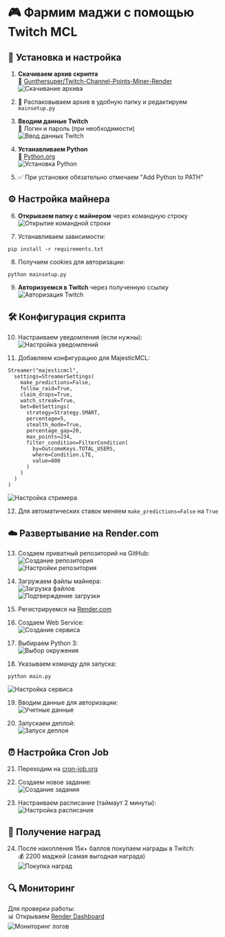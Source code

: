 # 🎮 Фармим маджи с помощью Twitch MCL

## 🔧 Установка и настройка

1. **Скачиваем архив скрипта**  
🔗 [Gunthersuper/Twitch-Channel-Points-Miner-Render](https://github.com/Gunthersuper/Twitch-Channel-Points-Miner-Render)  
![Скачивание архива](https://drive.google.com/uc?export=view&id=15DmKrSUYUgNZHNs4FpDvF6jg8wJ0OfHT)

2. 📁 Распаковываем архив в удобную папку и редактируем `mainsetup.py`

3. **Вводим данные Twitch**  
🔑 Логин и пароль (при необходимости)  
![Ввод данных Twitch](https://drive.google.com/uc?export=view&id=1w1-8qXz7hBh3CYtoXDVf-sr5uk--6Z6f)

4. **Устанавливаем Python**  
🐍 [Python.org](https://www.python.org/downloads/)  
![Установка Python](https://drive.google.com/uc?export=view&id=1KqDScUUPZJw925WVPFOssvZ6ajiUj7JH)

5. ✅ При установке обязательно отмечаем "Add Python to PATH"

## ⚙️ Настройка майнера

6. **Открываем папку с майнером** через командную строку  
![Открытие командной строки](https://drive.google.com/uc?export=view&id=1W9pi1V5OrU1TcI0Z2woMk8kTVQ7ixxZj)

7. Устанавливаем зависимости:
```
pip install -r requirements.txt
```

8. Получаем cookies для авторизации:
```
python mainsetup.py
```

9. **Авторизуемся в Twitch** через полученную ссылку  
![Авторизация Twitch](https://drive.google.com/uc?export=view&id=1j7Y937FohYK7QCH0ql1Wb-0tPPikPqDu)

## 🛠 Конфигурация скрипта

10. Настраиваем уведомления (если нужны):  
![Настройка уведомлений](https://drive.google.com/uc?export=view&id=1lTTP_NMT3b4tfwKr9nVTGmUzWTRsob_d)

11. Добавляем конфигурацию для MajesticMCL:
```
Streamer("majesticmcl", 
  settings=StreamerSettings(
    make_predictions=False,
    follow_raid=True,
    claim_drops=True,
    watch_streak=True,
    bet=BetSettings(
      strategy=Strategy.SMART,
      percentage=5,
      stealth_mode=True,
      percentage_gap=20,
      max_points=234,
      filter_condition=FilterCondition(
        by=OutcomeKeys.TOTAL_USERS,
        where=Condition.LTE,
        value=800
      )
    )
  )
)
```
![Настройка стримера](https://drive.google.com/uc?export=view&id=14M99pesUSnC8oHVLV0vrPHWeEOL_mO8H)

12. Для автоматических ставок меняем `make_predictions=False` на `True`

## ☁️ Развертывание на Render.com

13. Создаем приватный репозиторий на GitHub:  
![Создание репозитория](https://drive.google.com/uc?export=view&id=1V8yNpA_clw9OHfv_LJNDHwowel_o_CqU)  
![Настройки репозитория](https://drive.google.com/uc?export=view&id=1hFYONMax9t5d-qlSTRE53xBuQug3YohI)

14. Загружаем файлы майнера:  
![Загрузка файлов](https://drive.google.com/uc?export=view&id=1GQvJsp0xysuOHTC-QVueeemhHL2oz2VN)  
![Подтверждение загрузки](https://drive.google.com/uc?export=view&id=1Pc8CK8o1fnJUm1yNythLjfnqveVIIdv2)

15. Регистрируемся на [Render.com](https://render.com)

16. Создаем Web Service:  
![Создание сервиса](https://drive.google.com/uc?export=view&id=18efAROz9rOEP4peKejWCH1He40RXIDhx)

17. Выбираем Python 3:  
![Выбор окружения](https://drive.google.com/uc?export=view&id=1T7aw15EYEPWdjo26HLsYT8aUMNQRytqA)

18. Указываем команду для запуска:
```
python main.py
```
![Настройка сервиса](https://drive.google.com/uc?export=view&id=1F_F_AOikOhDNgWE9Os0pYcx7yKzJ7vRo)

19. Вводим данные для авторизации:  
![Учетные данные](https://drive.google.com/uc?export=view&id=1aNm2Otc5cNiQ0xwHVdy7V1LaACmVhjqB)

20. Запускаем деплой:  
![Запуск деплоя](https://drive.google.com/uc?export=view&id=1Si-kk4bjNb2XgpLSdtfasjswcOEJmh7D)

## ⏰ Настройка Cron Job

21. Переходим на [cron-job.org](https://cron-job.org)

22. Создаем новое задание:  
![Создание задания](https://drive.google.com/uc?export=view&id=1QG4dkEhlFD_6hNeSmfwWiTpOqF9Sv7XR)

23. Настраиваем расписание (таймаут 2 минуты):  
![Настройка расписания](https://drive.google.com/uc?export=view&id=1y_3qUVKnJ2Eo7NQORCYTnHQyDJQX33p3)

## 🎁 Получение наград

24. После накопления 15к+ баллов покупаем награды в Twitch:  
💰 2200 маджей (самая выгодная награда)  
![Покупка наград](https://drive.google.com/uc?export=view&id=1_rd09JIG5uEKVa37fw0vaCMfPUlAe_hu)

## 🔍 Мониторинг

Для проверки работы:  
📊 Открываем [Render Dashboard](https://dashboard.render.com)  
![Мониторинг логов](https://drive.google.com/uc?export=view&id=1aYDyJAtv9BHXL-KnIR3uP8CTqutQYadY)
